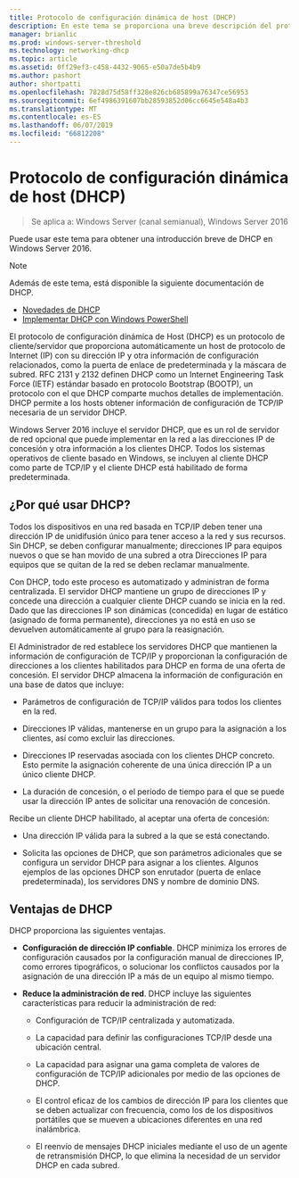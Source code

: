 ```yaml
---
title: Protocolo de configuración dinámica de host (DHCP)
description: En este tema se proporciona una breve descripción del protocolo de configuración de Dynamic Host (DHCP) en Windows Server 2016.
manager: brianlic
ms.prod: windows-server-threshold
ms.technology: networking-dhcp
ms.topic: article
ms.assetid: 0ff29ef3-c458-4432-9065-e50a7de5b4b9
ms.author: pashort
author: shortpatti
ms.openlocfilehash: 7828d75d58ff328e826cb685899a76347ce56953
ms.sourcegitcommit: 6ef4986391607bb28593852d06cc6645e548a4b3
ms.translationtype: MT
ms.contentlocale: es-ES
ms.lasthandoff: 06/07/2019
ms.locfileid: "66812208"
---
```

# <a name="dynamic-host-configuration-protocol-dhcp"></a>Protocolo de configuración dinámica de host (DHCP)

>Se aplica a: Windows Server (canal semianual), Windows Server 2016

Puede usar este tema para obtener una introducción breve de DHCP en Windows Server 2016.

> [!NOTE]
> Además de este tema, está disponible la siguiente documentación de DHCP.
>
> - [Novedades de DHCP](What-s-New-in-DHCP.md)
> - [Implementar DHCP con Windows PowerShell](dhcp-deploy-wps.md)

El protocolo de configuración dinámica de Host (DHCP) es un protocolo de cliente/servidor que proporciona automáticamente un host de protocolo de Internet (IP) con su dirección IP y otra información de configuración relacionados, como la puerta de enlace de predeterminada y la máscara de subred. RFC 2131 y 2132 definen DHCP como un Internet Engineering Task Force (IETF) estándar basado en protocolo Bootstrap (BOOTP), un protocolo con el que DHCP comparte muchos detalles de implementación. DHCP permite a los hosts obtener información de configuración de TCP/IP necesaria de un servidor DHCP.

Windows Server 2016 incluye el servidor DHCP, que es un rol de servidor de red opcional que puede implementar en la red a las direcciones IP de concesión y otra información a los clientes DHCP. Todos los sistemas operativos de cliente basado en Windows, se incluyen al cliente DHCP como parte de TCP/IP y el cliente DHCP está habilitado de forma predeterminada.

## <a name="why-use-dhcp"></a>¿Por qué usar DHCP?

Todos los dispositivos en una red basada en TCP/IP deben tener una dirección IP de unidifusión único para tener acceso a la red y sus recursos. Sin DHCP, se deben configurar manualmente; direcciones IP para equipos nuevos o que se han movido de una subred a otra Direcciones IP para equipos que se quitan de la red se deben reclamar manualmente.

Con DHCP, todo este proceso es automatizado y administran de forma centralizada. El servidor DHCP mantiene un grupo de direcciones IP y concede una dirección a cualquier cliente DHCP cuando se inicia en la red. Dado que las direcciones IP son dinámicas (concedida) en lugar de estático (asignado de forma permanente), direcciones ya no está en uso se devuelven automáticamente al grupo para la reasignación.

El Administrador de red establece los servidores DHCP que mantienen la información de configuración de TCP/IP y proporcionan la configuración de direcciones a los clientes habilitados para DHCP en forma de una oferta de concesión. El servidor DHCP almacena la información de configuración en una base de datos que incluye:

- Parámetros de configuración de TCP/IP válidos para todos los clientes en la red.

- Direcciones IP válidas, mantenerse en un grupo para la asignación a los clientes, así como excluir las direcciones.

- Direcciones IP reservadas asociada con los clientes DHCP concreto. Esto permite la asignación coherente de una única dirección IP a un único cliente DHCP.

- La duración de concesión, o el período de tiempo para el que se puede usar la dirección IP antes de solicitar una renovación de concesión.

Recibe un cliente DHCP habilitado, al aceptar una oferta de concesión:

- Una dirección IP válida para la subred a la que se está conectando.  
  
- Solicita las opciones de DHCP, que son parámetros adicionales que se configura un servidor DHCP para asignar a los clientes. Algunos ejemplos de las opciones DHCP son enrutador (puerta de enlace predeterminada), los servidores DNS y nombre de dominio DNS.

## <a name="benefits-of-dhcp"></a>Ventajas de DHCP

DHCP proporciona las siguientes ventajas.

- **Configuración de dirección IP confiable**. DHCP minimiza los errores de configuración causados por la configuración manual de direcciones IP, como errores tipográficos, o solucionar los conflictos causados por la asignación de una dirección IP a más de un equipo al mismo tiempo.

- **Reduce la administración de red**. DHCP incluye las siguientes características para reducir la administración de red:

    - Configuración de TCP/IP centralizada y automatizada.

    - La capacidad para definir las configuraciones TCP/IP desde una ubicación central.

    - La capacidad para asignar una gama completa de valores de configuración de TCP/IP adicionales por medio de las opciones de DHCP.

    - El control eficaz de los cambios de dirección IP para los clientes que se deben actualizar con frecuencia, como los de los dispositivos portátiles que se mueven a ubicaciones diferentes en una red inalámbrica.

    - El reenvío de mensajes DHCP iniciales mediante el uso de un agente de retransmisión DHCP, lo que elimina la necesidad de un servidor DHCP en cada subred.

